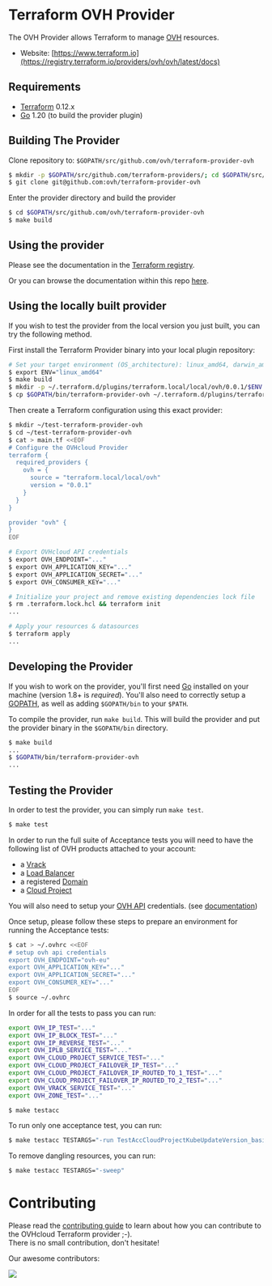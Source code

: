 Terraform OVH Provider
==================

The OVH Provider allows Terraform to manage [OVH](https://www.ovhcloud.com/) resources.

- Website: [https://www.terraform.io](https://registry.terraform.io/providers/ovh/ovh/latest/docs)

Requirements
------------

- [Terraform](https://www.terraform.io/downloads.html) 0.12.x
- [Go](https://golang.org/doc/install) 1.20 (to build the provider plugin)

Building The Provider
---------------------

Clone repository to: `$GOPATH/src/github.com/ovh/terraform-provider-ovh`

```sh
$ mkdir -p $GOPATH/src/github.com/terraform-providers/; cd $GOPATH/src/github.com/terraform-providers/
$ git clone git@github.com:ovh/terraform-provider-ovh
```

Enter the provider directory and build the provider

```sh
$ cd $GOPATH/src/github.com/ovh/terraform-provider-ovh
$ make build
```

Using the provider
----------------------

Please see the documentation in the [Terraform registry](https://www.terraform.io/docs/providers/ovh/index.html).

Or you can browse the documentation within this repo [here](https://github.com/ovh/terraform-provider-ovh/tree/master/website/docs).

Using the locally built provider
----------------------

If you wish to test the provider from the local version you just built, you can try the following method.

First install the Terraform Provider binary into your local plugin repository:

```sh
# Set your target environment (OS_architecture): linux_amd64, darwin_amd64...
$ export ENV="linux_amd64"
$ make build
$ mkdir -p ~/.terraform.d/plugins/terraform.local/local/ovh/0.0.1/$ENV
$ cp $GOPATH/bin/terraform-provider-ovh ~/.terraform.d/plugins/terraform.local/local/ovh/0.0.1/$ENV/terraform-provider-ovh_v0.0.1
```

Then create a Terraform configuration using this exact provider:

```sh
$ mkdir ~/test-terraform-provider-ovh
$ cd ~/test-terraform-provider-ovh
$ cat > main.tf <<EOF
# Configure the OVHcloud Provider
terraform {
  required_providers {
    ovh = {
      source = "terraform.local/local/ovh"
      version = "0.0.1"
    }
  }
}

provider "ovh" {
}
EOF

# Export OVHcloud API credentials
$ export OVH_ENDPOINT="..."
$ export OVH_APPLICATION_KEY="..."
$ export OVH_APPLICATION_SECRET="..."
$ export OVH_CONSUMER_KEY="..."

# Initialize your project and remove existing dependencies lock file
$ rm .terraform.lock.hcl && terraform init
...

# Apply your resources & datasources
$ terraform apply
...
```


Developing the Provider
---------------------------

If you wish to work on the provider, you'll first need [Go](http://www.golang.org) installed on your machine (version 1.8+ is *required*). You'll also need to correctly setup a [GOPATH](http://golang.org/doc/code.html#GOPATH), as well as adding `$GOPATH/bin` to your `$PATH`.

To compile the provider, run `make build`. This will build the provider and put the provider binary in the `$GOPATH/bin` directory.

```sh
$ make build
...
$ $GOPATH/bin/terraform-provider-ovh
...
```

Testing the Provider
--------------------

In order to test the provider, you can simply run `make test`.

```sh
$ make test
```

In order to run the full suite of Acceptance tests you will need to have the following list of OVH products attached to your account:

- a [Vrack](https://www.ovh.ie/solutions/vrack/)
- a [Load Balancer](https://www.ovh.ie/solutions/load-balancer/)
- a registered [Domain](https://www.ovh.ie/domains/)
- a [Cloud Project](https://www.ovh.ie/public-cloud/instances/)

You will also need to setup your [OVH API](https://api.ovh.com) credentials. (see [documentation](https://www.terraform.io/docs/providers/ovh/index.html#configuration-reference))

Once setup, please follow these steps to prepare an environment for running the Acceptance tests:

```sh
$ cat > ~/.ovhrc <<EOF
# setup ovh api credentials
export OVH_ENDPOINT="ovh-eu"
export OVH_APPLICATION_KEY="..."
export OVH_APPLICATION_SECRET="..."
export OVH_CONSUMER_KEY="..."
EOF
$ source ~/.ovhrc
```

In order for all the tests to pass you can run:

```sh
export OVH_IP_TEST="..."
export OVH_IP_BLOCK_TEST="..."
export OVH_IP_REVERSE_TEST="..."
export OVH_IPLB_SERVICE_TEST="..."
export OVH_CLOUD_PROJECT_SERVICE_TEST="..."
export OVH_CLOUD_PROJECT_FAILOVER_IP_TEST="..."
export OVH_CLOUD_PROJECT_FAILOVER_IP_ROUTED_TO_1_TEST="..."
export OVH_CLOUD_PROJECT_FAILOVER_IP_ROUTED_TO_2_TEST="..."
export OVH_VRACK_SERVICE_TEST="..."
export OVH_ZONE_TEST="..."

$ make testacc
```

To run only one acceptance test, you can run:

```sh
$ make testacc TESTARGS="-run TestAccCloudProjectKubeUpdateVersion_basic"
```

To remove dangling resources, you can run:

```sh
$ make testacc TESTARGS="-sweep"
```

# Contributing

Please read the [contributing guide](./CONTRIBUTING.md) to learn about how you can contribute to the OVHcloud Terraform provider ;-).<br/>
There is no small contribution, don't hesitate!

Our awesome contributors:

<a href="https://github.com/ovh/terraform-provider-ovh/graphs/contributors">
  <img src="https://contrib.rocks/image?repo=ovh/terraform-provider-ovh" />
</a>
